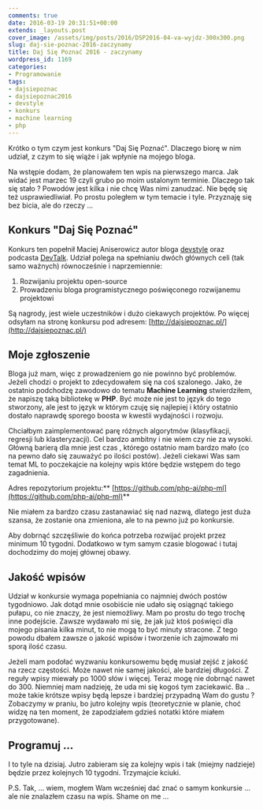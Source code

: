 ```yaml
---
comments: true
date: 2016-03-19 20:31:51+00:00
extends: _layouts.post
cover_image: /assets/img/posts/2016/DSP2016-04-va-wyjdz-300x300.png
slug: daj-sie-poznac-2016-zaczynamy
title: Daj Się Poznać 2016 - zaczynamy
wordpress_id: 1169
categories:
- Programowanie
tags:
- dajsiepoznac
- dajsiepoznac2016
- devstyle
- konkurs
- machine learning
- php
---
```


Krótko o tym czym jest konkurs "Daj Się Poznać". Dlaczego biorę w nim udział, z czym to się wiąże i jak wpłynie na mojego bloga.<!-- more -->

Na wstępie dodam, że planowałem ten wpis na pierwszego marca. Jak widać jest marzec 19 czyli grubo po moim ustalonym terminie. Dlaczego tak się stało ? Powodów jest kilka i nie chcę Was nimi zanudzać. Nie będę się też usprawiedliwiał. Po prostu poległem w tym temacie i tyle. Przyznaję się bez bicia, ale do rzeczy ...


## Konkurs "Daj Się Poznać"

Konkurs ten popełnił Maciej Aniserowicz autor bloga [devstyle](http://devstyle.pl) oraz podcasta [DevTalk](http://devtalk.pl). Udział polega na spełnianiu dwóch głównych celi (tak samo ważnych) równocześnie i naprzemiennie:

  1. Rozwijaniu projektu open-source
  2. Prowadzeniu bloga programistycznego poświęconego rozwijanemu projektowi

Są nagrody, jest wiele uczestników i dużo ciekawych projektów. Po więcej odsyłam na stronę konkursu pod adresem: [http://dajsiepoznac.pl/](http://dajsiepoznac.pl/)

## Moje zgłoszenie

Bloga już mam, więc z prowadzeniem go nie powinno być problemów. Jeżeli chodzi o projekt to zdecydowałem się na coś szalonego. Jako, że ostatnio podchodzę zawodowo do tematu **Machine Learning** stwierdziłem, że napiszę taką bibliotekę w **PHP**. Być może nie jest to język do tego stworzony, ale jest to język w którym czuję się najlepiej i który ostatnio dostało naprawdę sporego boosta w kwestii wydajności i rozwoju.

Chciałbym zaimplementować parę różnych algorytmów (klasyfikacji, regresji lub klasteryzacji). Cel bardzo ambitny i nie wiem czy nie za wysoki. Główną barierą dla mnie jest czas , którego ostatnio mam bardzo mało (co na pewno dało się zauważyć po ilości postów). Jeżeli ciekawi Was sam temat ML to poczekajcie na kolejny wpis które będzie wstępem do tego zagadnienia.

Adres repozytorium projektu:** [https://github.com/php-ai/php-ml](https://github.com/php-ai/php-ml)**

Nie miałem za bardzo czasu zastanawiać się nad nazwą, dlatego jest duża szansa, że zostanie ona zmieniona, ale to na pewno już po konkursie.

Aby dobrnąć szczęśliwie do końca potrzeba rozwijać projekt przez minimum 10 tygodni. Dodatkowo w tym samym czasie blogować i tutaj dochodzimy do mojej głównej obawy.


## Jakość wpisów


Udział w konkursie wymaga popełniania co najmniej dwóch postów tygodniowo. Jak dotąd mnie osobiście nie udało się osiągnąć takiego pułapu, co nie znaczy, że jest niemożliwy. Mam po prostu do tego trochę inne podejście. Zawsze wydawało mi się, że jak już ktoś poświęci dla mojego pisania kilka minut, to nie mogą to być minuty stracone. Z tego powodu dbałem zawsze o jakość wpisów i tworzenie ich zajmowało mi sporą ilość czasu.

Jeżeli mam podołać wyzwaniu konkursowemu będę musiał zejść z jakość na rzecz częstości. Może nawet nie samej jakości, ale bardziej długości. Z reguły wpisy miewały po 1000 słów i więcej. Teraz mogę nie dobrnąć nawet do 300. Niemniej mam nadzieję, że uda mi się kogoś tym zaciekawić. Ba .. może takie krótsze wpisy będą lepsze i bardziej przypadną Wam do gustu ? Zobaczymy w praniu, bo jutro kolejny wpis (teoretycznie w planie, choć widzę na ten moment, że zapodziałem gdzieś notatki które miałem przygotowane).


## Programuj ...


I to tyle na dzisiaj. Jutro zabieram się za kolejny wpis i tak (miejmy nadzieje) będzie przez kolejnych 10 tygodni. Trzymajcie kciuki.

P.S. Tak, ... wiem, mogłem Wam wcześniej dać znać o samym konkursie ... ale nie znalazłem czasu na wpis. Shame on me ...
